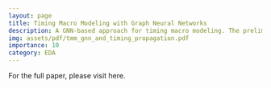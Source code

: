 ```yaml
---
layout: page
title: Timing Macro Modeling with Graph Neural Networks
description: A GNN-based approach for timing macro modeling. The preliminary result is published in DAC 2022.
img: assets/pdf/tmm_gnn_and_timing_propagation.pdf
importance: 10
category: EDA
---
```


For the full paper, please visit here.

